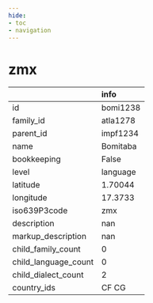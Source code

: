 ```yaml
---
hide:
- toc
- navigation
---
```

# zmx
|                      | info     |
|:---------------------|:---------|
| id                   | bomi1238 |
| family_id            | atla1278 |
| parent_id            | impf1234 |
| name                 | Bomitaba |
| bookkeeping          | False    |
| level                | language |
| latitude             | 1.70044  |
| longitude            | 17.3733  |
| iso639P3code         | zmx      |
| description          | nan      |
| markup_description   | nan      |
| child_family_count   | 0        |
| child_language_count | 0        |
| child_dialect_count  | 2        |
| country_ids          | CF CG    |